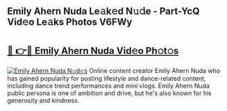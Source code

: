 ## Emily Ahern Nuda Le𝚊k𝚎d N𝚞𝚍e - Part-YcQ Vid𝚎o Le𝚊ks Photos V6FWy

# <h2><a href="http://fbbm2ho.evod.top/?m=Emily+Ahern+Nuda">🔗 👉🔴 Emily Ahern Nuda Vid𝚎o Ph𝚘t𝚘s</a></h2>

[![Emily Ahern Nuda N𝚞d𝚎s](https://i.imgur.com/8V9OHl7.gif)](http://fbbm2ho.evod.top/?m=Emily+Ahern+Nuda)
Online content creator Emily Ahern Nuda who has gained popularity for posting lifestyle and dance-related content, including dance trend performances and mini vlogs. Emily Ahern Nuda public persona is one of ambition and drive, but he's also known for his generosity and kindness. 
